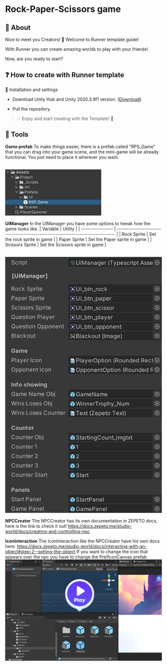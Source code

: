 
# Rock-Paper-Scissors game

## 📢 About

Nice to meet you Creators! 👋 Welcome to Runner template guide!

With Runner you can create amazing worlds to play with your friends!

Now, are you ready to start?

  

## ❓ How to create with Runner template

:wrench: Installation and settings

- Download Unity Hub and Unity 2020.3.9f1 version. ([Download](https://unity.com/releases/editor/archive))

- Pull the repository.

  

> 💡 Enjoy and start creating with the Template! :tada:

  

## 🔨 Tools

**Game prefab**
To make things easier, there is a prefab called "RPS_Game" that you can drag into your game scene, and the mini-game will be already functional. You just need to place it wherever you want.

<br><img src = "docs/images/rps_prefab.png" alt ="rps prefab img"></img><br>

**UIManager**
In the UIManager you have some options to tweak how the game looks like.
| Variable         | Utility                                                                       |
| ---------------- | ----------------------------------------------------------------------------- |
| Rock Sprite      | Set the rock sprite in game                                                   |
| Paper Sprite     | Set the Paper sprite in game                                                  |
| Scissors Sprite  | Set the Scissors  sprite in game                                              |

<br><img src = "docs/images/uimanager.png" alt = "uimanager img"></img><br>

**NPCCreator**
The NPCCreator has its own documentation in ZEPETO docs, here is the link to check it out! https://docs.zepeto.me/studio-world/docs/creating-and-controlling-npc

**IconInteraction**
The IconInteraction like the NPCCreator have his own docs here: 
https://docs.zepeto.me/studio-world/docs/interacting-with-an-object#step-2--setting-the-object
If you want to change the icon that appears over the npc you have to change the PrefIconCanvas prefab
<br><img src = "docs/images/IconInteractionCanvas.png" alt = "Icon Interaction Canvas img"></img><br>


